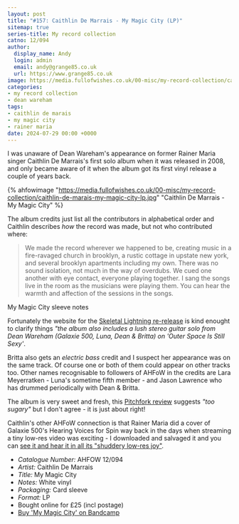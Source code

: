 ```yaml
---
layout: post
title: "#157: Caithlin De Marrais - My Magic City (LP)"
sitemap: true
series-title: My record collection
catno: 12/094
author:
  display_name: Andy
  login: admin
  email: andy@grange85.co.uk
  url: https://www.grange85.co.uk
image: https://media.fullofwishes.co.uk/00-misc/my-record-collection/caithlin-de-marais-my-magic-city-lp.jpg
categories:
- my record collection
- dean wareham
tags:
- caithlin de marais
- my magic city
- rainer maria
date: 2024-07-29 00:00 +0000
---
```

I was unaware of Dean Wareham's appearance on former Rainer Maria singer Caithlin De Marrais's first solo album when it was released in 2008, and only became aware of it when the album got its first vinyl release a couple of years back.

{% ahfowimage "https://media.fullofwishes.co.uk/00-misc/my-record-collection/caithlin-de-marais-my-magic-city-lp.jpg" "Caithlin De Marrais - My Magic City" %}

The album credits just list all the contributors in alphabetical order and Caithlin describes _how_ the record was made, but not who contributed where:

<blockquote>
We made the record wherever we happened to be, creating music in a fire-ravaged church in brooklyn, a rustic cottage in upstate new york, and several brooklyn apartments including my own. There was no sound isolation, not much in the way of overdubs. We cued one another with eye contact, everyone playing together. I sang the songs live in the room as the musicians were playing them. You can hear the warmth and affection of the sessions in the songs.
</blockquote>
<p class="caption">My Magic City sleeve notes</p>

Fortunately the website for the [Skeletal Lightning re-release](https://skeletallightning.com/products/caithlin-de-marrais-my-magic-city) is kind enought to clarify things _"the album also includes a lush stereo guitar solo from Dean Wareham
(Galaxie 500, Luna, Dean & Britta) on 'Outer Space Is Still Sexy'_. 

Britta also gets an _electric bass_ credit and I suspect her appearance was on the same track. Of course one or both of them could appear on other tracks too. Other names recognisable to followers of AHFoW in the credits are Lara Meyerratken - Luna's sometime fifth member -  and Jason Lawrence who has drummed periodically with Dean & Britta.

The album is very sweet and fresh, this [Pitchfork review](https://pitchfork.com/reviews/albums/12521-my-magic-city/) suggests _"too sugary"_ but I don't agree - it is just about right!

Caithlin's other AHFoW connection is that Rainer Maria did a cover of Galaxie 500's Hearing Voices for Spin way back in the days when streaming a tiny low-res video was exciting - I downloaded and salvaged it and you can [see it and hear it in all its "shuddery low-res joy"](/2016/12/20/my-favourite-galaxie-500-covers-7-rainer-maria-hearing-voices/).

 - *Catalogue Number:* AHFOW 12/094
 - *Artist:* Caithlin De Marrais
 - *Title:* My Magic City
 - *Notes:* White vinyl
 - *Packaging:* Card sleeve
 - *Format:* LP
 - Bought online for £25 (incl postage)
 - [Buy 'My Magic City' on Bandcamp](https://caithlindemarrais.bandcamp.com/album/my-magic-city)
